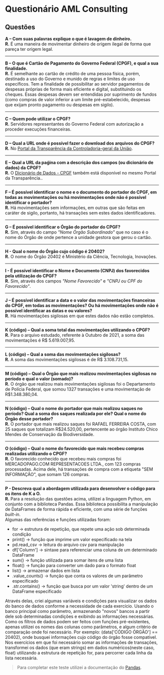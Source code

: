 # **Questionário AML Consulting**

## **Questões**

**A – Com suas palavras explique o que é lavagem de dinheiro.**
<br>**R.** É uma maneira de movimentar dinheiro de origem ilegal de forma que pareça ter origem legal. 

---

**B – O que é Cartão de Pagamento do Governo Federal (CPGF), e qual a sua finalidade.**
<br>**R.** É semelhante ao cartão de crédito de uma pessoa física, porém, destinado a uso do Governo e munido de regras e limites de uso específicos. Tem a finalidade de possibilitar ao servidor pagamentos de despesas próprias de forma mais eficiente e digital, substituindo os cheques. Essas despesas devem ser entendidas por suprimento de fundos (como compras de valor inferior a um limite pré-estabelecido, despesas que exijam pronto pagamento ou despesas em sigilo).

---

**C – Quem pode utilizar o CPGF?**
<br>**R.** Servidores representantes do Governo Federal com autorização a proceder execuções financeiras.

---

**D – Qual a URL onde é possível fazer o download dos arquivos do CPGF?**
<br>**R.** No [Portal da Transparência da Controladoria-geral da União](https://www.portaltransparencia.gov.br/download-de-dados).

---

**E – Qual a URL da paǵina com a descrição dos campos (ou dicionário de dados) da CPGF?**
<br>**R.** O [Dicionário de Dados - CPGF](https://www.portaldatransparencia.gov.br/pagina-interna/603393-dicionario-de-dados-cpgf) também está disponível no mesmo Portal da Transparência..

---

**F – É possível identificar o nome e o documento do portador do CPGF, em todas as movimentações ou há movimentações onde não é possível identificar o portador?**
<br>**R.** Há movimentações sem informações, em outras que são feitas em caráter de sigilo, portanto, há transações sem estes dados identificadores.

---

**G – É possível identificar o Órgão do portador do CPGF?**
<br>**R.** Sim, através do campo _"Nome Órgão Subordinado"_ que no caso é o nome do Órgão de onde pertence a unidade gestora que gerou o cartão. 

---

**H - Qual o nome do Órgão cujo código é 20402?**
<br>**R.** O nome do Órgão 20402 é Ministério da Ciência, Tecnologia, Inovações.

---

**I - É possível identificar o Nome e Documento (CNPJ) dos favorecidos pela utilização do CPGF?**
<br>**R.** Sim, através dos campos _"Nome Favorecido"_ e _"CNPJ ou CPF do Favorecido"_.

---

**J – É possível identificar a data e o valor das movimentações financeiras do CPGF, em todas as movimentações? Ou há movimentações onde não é possível identificar as datas e ou valores?**
<br>**R.** Há movimentações sigilosas em que estes dados não estão completos.

---

**K (código) – Qual a soma total das movimentações utilizando o CPGF?**
<br>**R.** Para o arquivo estudado, referente à Outubro de 2021, a soma das movimentações é R$ 5.619.007,95.

---

**L (código) – Qual a soma das movimentações sigilosas?**
<br>**R.** A soma das movimentações sigilosas é de R$ 3.108.731,15.

---

**M (código) – Qual o Órgão que mais realizou movimentações sigilosas no período e qual o valor (somado)?**
<br>**R.** O órgão que realizou mais movimentações sigilosas foi o Departamento de Polícia Federal, que somou 1327 transações e uma movimentação de R$1.348.380,04.

---

**N (código) – Qual o nome do portador que mais realizou saques no período? Qual a soma dos saques realizada por ele? Qual o nome do Órgão desse portador?**
<br>**R.** O portador que mais realizou saques foi RAFAEL FERREIRA COSTA, com 25 saques que totalizam R$24.520,00, pertencente ao órgão Instituto Chico Mendes de Conservação da Biodiversidade. 

---

**O (código) – Qual o nome do favorecido que mais recebeu compras realizadas utilizando o CPGF?**
<br>**R.** O favorecido conhecido que recebeu mais compras foi MERCADOPAGO.COM REPRESENTACOES LTDA., com 123 compras processadas. Acima dele, há transações de compra com a etiqueta "SEM INFORMAÇÃO", que somam 126 compras.

---

**P - Descreva qual a abordagem utilizada para desenvolver o código para os ítens de K a O.**
<br>**R.** Para a resolução das questões acima, utilizei a linguagem Python, em conjunto com a biblioteca Pandas. Essa biblioteca possibilita a manipulação de DataFrames de forma rápida e eficiente, com uma série de funções _built-in_.
<br>Algumas das referências e funções utilizadas foram:

- for -> estrutura de repetição, que repete uma ação sob determinada condição
- print() -> função que imprime um valor especificado na tela 
- pd.read_csv -> leitura do arquivo csv para manipulação
- df['Column'] -> sintaxe para referenciar uma coluna de um determinado DataFrame
- sum() -> função utilizada para somar itens de uma lista
- float() -> função para converter um dado para o formato float
- list() -> armazenar dados em lista
- .value_counts() -> função que conta os valores de um parâmetro especificado 
- .str.contains() -> função que busca por um valor 'string' dentro de um DataFrame especificado

Através delas, criei algumas variáveis e condições para visualizar os dados do banco de dados conforme a necessidade de cada exercício. Usando o banco principal como parâmetro, armazenando "novos" bancos a partir dele sob determinadas condições e exibindo as informações necessárias. 
<br>Como os filtros de dados podem ser feitos com funções pré-existentes, apenas utilizei os nomes das colunas como parâmetros, e algum critério de comparação onde foi necessário. Por exemplo: (data['CÓDIGO ÓRGÃO'] == 20402), onde busquei informações cujo código do órgão fosse compatível.
<br>Nos exercícios em que foi necessário somar as informações de transações, transformei os dados (que eram strings) em dados numéricos(neste caso, float) utilizando a estrutura de repetição for, para percorrer cada linha da lista necessária.

> Para completar este teste utilizei a documentação do [Pandas](https://pandas.pydata.org/docs/).

